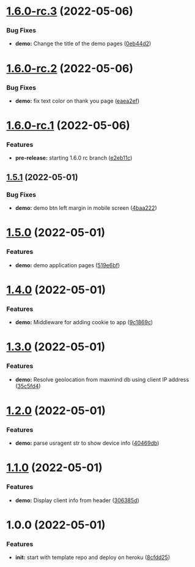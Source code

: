 # [1.6.0-rc.3](https://github.com/amrendr/node-demo/compare/v1.6.0-rc.2...v1.6.0-rc.3) (2022-05-06)


### Bug Fixes

* **demo:** Change the title of the demo pages ([0eb44d2](https://github.com/amrendr/node-demo/commit/0eb44d27dee8159afc2336de02dc7edd7503b900))

# [1.6.0-rc.2](https://github.com/amrendr/node-demo/compare/v1.6.0-rc.1...v1.6.0-rc.2) (2022-05-06)


### Bug Fixes

* **demo:** fix text color on thank you page ([eaea2ef](https://github.com/amrendr/node-demo/commit/eaea2efd28a264ed2ee5c93a665071181ed1955e))

# [1.6.0-rc.1](https://github.com/amrendr/node-demo/compare/v1.5.1...v1.6.0-rc.1) (2022-05-06)


### Features

* **pre-release:** starting 1.6.0 rc branch ([e2eb11c](https://github.com/amrendr/node-demo/commit/e2eb11ce12b3694dfe6ba8492e7fc8f82ed5b0b9))

## [1.5.1](https://github.com/amrendr/node-demo/compare/v1.5.0...v1.5.1) (2022-05-01)


### Bug Fixes

* **demo:** demo btn left margin in mobile screen ([4baa222](https://github.com/amrendr/node-demo/commit/4baa2222b99d426df346a2ecee523040f2657854))

# [1.5.0](https://github.com/amrendr/node-demo/compare/v1.4.0...v1.5.0) (2022-05-01)


### Features

* **demo:** demo application pages ([519e6bf](https://github.com/amrendr/node-demo/commit/519e6bf415b63bec3536982713dc240ca49c7746))

# [1.4.0](https://github.com/amrendr/node-demo/compare/v1.3.0...v1.4.0) (2022-05-01)


### Features

* **demo:** Middleware for adding cookie to app ([9c1869c](https://github.com/amrendr/node-demo/commit/9c1869c1e450ea0da24da04bdd73f932ca8d7e07))

# [1.3.0](https://github.com/amrendr/node-demo/compare/v1.2.0...v1.3.0) (2022-05-01)


### Features

* **demo:** Resolve geolocation from maxmind db using client IP address ([35c5fd4](https://github.com/amrendr/node-demo/commit/35c5fd4d5801dda08a23f40dd46fe18220de3ff6))

# [1.2.0](https://github.com/amrendr/node-demo/compare/v1.1.0...v1.2.0) (2022-05-01)


### Features

* **demo:** parse usragent str to show device info ([40469db](https://github.com/amrendr/node-demo/commit/40469dbdf55b7ba6ff26cd1bec743f5005297841))

# [1.1.0](https://github.com/amrendr/node-demo/compare/v1.0.0...v1.1.0) (2022-05-01)


### Features

* **demo:** Display client info from header ([306385d](https://github.com/amrendr/node-demo/commit/306385d2904d6c7665b6994590ae1e3aa3a5fc6b))

# 1.0.0 (2022-05-01)


### Features

* **init:** start with template repo and deploy on heroku ([8cfdd25](https://github.com/amrendr/node-demo/commit/8cfdd257e822962f7dd464b6c78c0a7713c411e1))
